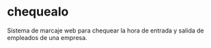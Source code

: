 # chequealo
Sistema de marcaje web para chequear la hora de entrada y salida de empleados de una empresa.
